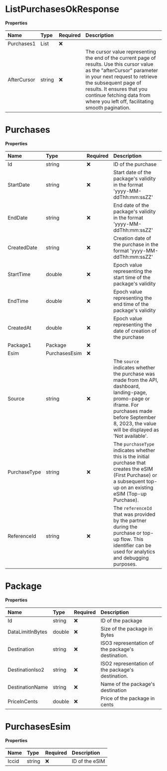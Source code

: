 # ListPurchasesOkResponse

**Properties**

| Name        | Type            | Required | Description                                                                                                                                                                                                                                                                                     |
| :---------- | :-------------- | :------- | :---------------------------------------------------------------------------------------------------------------------------------------------------------------------------------------------------------------------------------------------------------------------------------------------- |
| Purchases1  | List<Purchases> | ❌       |                                                                                                                                                                                                                                                                                                 |
| AfterCursor | string          | ❌       | The cursor value representing the end of the current page of results. Use this cursor value as the "afterCursor" parameter in your next request to retrieve the subsequent page of results. It ensures that you continue fetching data from where you left off, facilitating smooth pagination. |

# Purchases

**Properties**

| Name         | Type          | Required | Description                                                                                                                                                                                                    |
| :----------- | :------------ | :------- | :------------------------------------------------------------------------------------------------------------------------------------------------------------------------------------------------------------- |
| Id           | string        | ❌       | ID of the purchase                                                                                                                                                                                             |
| StartDate    | string        | ❌       | Start date of the package's validity in the format 'yyyy-MM-ddThh:mm:ssZZ'                                                                                                                                     |
| EndDate      | string        | ❌       | End date of the package's validity in the format 'yyyy-MM-ddThh:mm:ssZZ'                                                                                                                                       |
| CreatedDate  | string        | ❌       | Creation date of the purchase in the format 'yyyy-MM-ddThh:mm:ssZZ'                                                                                                                                            |
| StartTime    | double        | ❌       | Epoch value representing the start time of the package's validity                                                                                                                                              |
| EndTime      | double        | ❌       | Epoch value representing the end time of the package's validity                                                                                                                                                |
| CreatedAt    | double        | ❌       | Epoch value representing the date of creation of the purchase                                                                                                                                                  |
| Package1     | Package       | ❌       |                                                                                                                                                                                                                |
| Esim         | PurchasesEsim | ❌       |                                                                                                                                                                                                                |
| Source       | string        | ❌       | The `source` indicates whether the purchase was made from the API, dashboard, landing-page, promo-page or iframe. For purchases made before September 8, 2023, the value will be displayed as 'Not available'. |
| PurchaseType | string        | ❌       | The `purchaseType` indicates whether this is the initial purchase that creates the eSIM (First Purchase) or a subsequent top-up on an existing eSIM (Top-up Purchase).                                         |
| ReferenceId  | string        | ❌       | The `referenceId` that was provided by the partner during the purchase or top-up flow. This identifier can be used for analytics and debugging purposes.                                                       |

# Package

**Properties**

| Name             | Type   | Required | Description                                       |
| :--------------- | :----- | :------- | :------------------------------------------------ |
| Id               | string | ❌       | ID of the package                                 |
| DataLimitInBytes | double | ❌       | Size of the package in Bytes                      |
| Destination      | string | ❌       | ISO3 representation of the package's destination. |
| DestinationIso2  | string | ❌       | ISO2 representation of the package's destination. |
| DestinationName  | string | ❌       | Name of the package's destination                 |
| PriceInCents     | double | ❌       | Price of the package in cents                     |

# PurchasesEsim

**Properties**

| Name  | Type   | Required | Description    |
| :---- | :----- | :------- | :------------- |
| Iccid | string | ❌       | ID of the eSIM |
